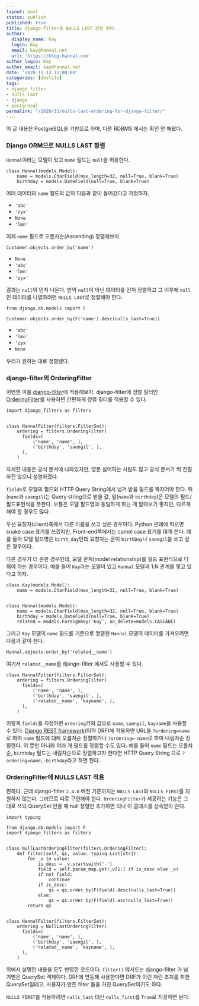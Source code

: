 ```yaml
---
layout: post
status: publish
published: true
title: django-filter용 NULLS LAST 정렬 필터.
author:
  display_name: Kay
  login: Kay
  email: kay@hannal.net
  url: 'https://blog.hannal.com'
author_login: Kay
author_email: kay@hannal.net
date: '2020-11-13 11:00:00'
categories: [devlife]
tags:
- django filter
- nulls last
- django
- postgresql
permalink: "/2020/11/nulls-last-ordering-for-django-filter/"
---
```


이 글 내용은 PostgreSQL을 기반으로 하며, 다른 RDBMS 에서는 확인 안 해봤다.

### Django ORM으로 NULLS LAST 정렬

`Hannal`이라는 모델이 있고 `name` 필드는 `null`을 허용한다.

```
class Hannal(models.Model):
    name = models.CharField(max_length=32, null=True, blank=True)
    birthday = models.DateField(null=True, blank=True)
```

여러 데이터의 `name` 필드의 값이 다음과 같이 들어갔다고 가정하자.

- `'abc'`
- `'zyx'`
- `None`
- `'lmn'`

이제 `name` 필드로 오름차순(Ascending) 정렬해보자.

```
Customer.objects.order_by('name')
```

- `None`
- `'abc'`
- `'lmn'`
- `'zyx'`

결과는 `null`이 먼저 나온다. 만약 `null`이 아닌 데이터를 먼저 정렬하고 그 이후에 `null`인 데이터를 나열하려면 `NULLS LAST`로 정렬해야 한다.

```
from django.db.models import F

Customer.objects.order_by(F('name').desc(nulls_last=True))
```

- `'abc'`
- `'lmn'`
- `'zyx'`
- `None`

우리가 원하는 대로 정렬됐다.

### django-filter의 OrderingFilter

이번엔 이를 [django-filter](https://django-filter.readthedocs.io/)에 적용해보자. django-filter에 정렬 필터인 [OrderingFilter](https://django-filter.readthedocs.io/en/stable/ref/filters.html#orderingfilter)를 사용하면 간편하게 정렬 필터를 적용할 수 있다.

```
import django_filters as filters


class HannalFilter(filters.FilterSet):
    ordering = filters.OrderingFilter(
      fields=(
          ('name', 'name', ),
          ('birthday', 'saengil', ),
      ),
    )
```

자세한 내용은 공식 문서에 나와있지만, 영문 싫어하는 사람도 많고 공식 문서가 썩 친절하진 않으니 설명하겠다. 

`fields`로 모델의 필드와 HTTP Query String에서 넘겨 받을 필드를 짝지어야 한다. 뒤(`name`과 `saengil`)는 Query string으로 받을 값, 앞(`name`과 `birthday`)은 모델의 필드/필드표현식을 뜻한다. 보통은 모델 필드명과 동일하게 하는 게 알아보기 좋지만, 다르게 해야 할 경우도 많다.

우선 요청자(client)측에서 다른 이름을 쓰고 싶은 경우이다. Python 관례에 따르면 snake case 표기를 쓰겠지만, Front-end쪽에서는 camel case 표기를 대개 쓴다. 예를 들어 모델 필드명은 `birth_day`인데 요청자는 굳이 `birthDay`나 `saengil`을 쓰고 싶은 경우이다.

다른 경우가 더 흔한 경우인데, 모델 관계(model relationship)를 필드 표현식으로 다뤄야 하는 경우이다. 예를 들어 `Kay`라는 모델이 있고 `Hannal` 모델과 1:N 관계를 맺고 있다고 하자.

```
class Kay(models.Model):
    name = models.CharField(max_length=32, null=True, blank=True)


class Hannal(models.Model):
    name = models.CharField(max_length=32, null=True, blank=True)
    birthday = models.DateField(null=True, blank=True)
    related = models.ForeignKey('Kay', on_delete=models.CASCADE)
```

그리고 `Kay` 모델의 `name` 필드를 기준으로 정렬한 `Hannal` 모델의 데이터를 가져오려면 다음과 같이 한다.

```
Hannal.objects.order_by('related__name')
```

여기서 `related__name`을 django-filter 에서도 사용할 수 있다.

```
class HannalFilter(filters.FilterSet):
    ordering = filters.OrderingFilter(
      fields=(
          ('name', 'name', ),
          ('birthday', 'saengil', ),
          ('related__name', 'kayname', ),
      ),
    )
```

이렇게 `fields`를 지정하면 `ordering`키의 값으로 `name`, `saengil`, `kayname`을 사용할 수 있다. [Django REST framework](https://www.django-rest-framework.org/)(이하 DRF)에 적용하면 URL을 `?ordering=name`로 하여 `name` 필드에 대해 오름차순 정렬하거나 `?ordering=-name`로 하여 내림차순 정렬한다. 이 뿐만 아니라 여러 개 필드를 정렬할 수도 있다. 예를 들어 `name` 필드는 오름차순, `birthday` 필드는 내림차순으로 정렬하고자 한다면 HTTP Query String 으로 `?ordering=name,-birthday`라고 하면 된다.

### OrderingFilter에 NULLS LAST 적용

편하다. 근데 django-filter `2.4.0` 버전 기준까지는 `NULLS LAST`와 `NULLS FIRST`를 지원하지 않는다. 그러므로 따로 구현해야 한다. `OrderingFilter`가 제공하는 기능은 그대로 쓰되 QuerySet 만들 때 null 정렬만 추가하면 되니 이 클래스를 상속받아 쓴다.

```
import typing

from django.db.models import F
import django_filters as filters


class NullLastOrderingFilter(filters.OrderingFilter):
    def filter(self, qs, value: typing.List[str]):
        for _v in value:
            is_desc = _v.startswith('-')
            field = self.param_map.get(_v[1:] if is_desc else _v)
            if not field:
                continue
            if is_desc:
                qs = qs.order_by(F(field).desc(nulls_last=True))
            else:
                qs = qs.order_by(F(field).asc(nulls_last=True))
        return qs


class HannalFilter(filters.FilterSet):
    ordering = NullLastOrderingFilter(
      fields=(
          ('name', 'name', ),
          ('birthday', 'saengil', ),
          ('related__name', 'kayname', ),
      ),
    )
```

위에서 설명한 내용을 모두 반영한 코드이다. `filter()` 메서드는 django-filter 가 넘겨받은 QuerySet 객체이다. DRF에 연동해 사용한다면 DRF가 이런 저런 조치를 취한 QuerySet일테고, 사용자가 만든 filter 들을 거친 QuerySet이기도 하다.

`NULLS FIRST`를 적용하려면 `nulls_last` 대신 `nulls_first`를 `True`로 지정하면 된다.

